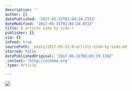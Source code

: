 ```yaml
---
description: ''
author: []
datePublished: '2017-05-31T01:04:24.715Z'
dateModified: '2017-05-31T01:04:24.072Z'
title: 8 artists side by side !
publisher: {}
via: {}
inFeed: true
sourcePath: _posts/2017-05-31-8-artists-side-by-side.md
starred: false
datePublishedOriginal: '2017-05-31T01:03:19.136Z'
_context: 'http://schema.org'
_type: Article

---
```

![](https://imgflo.herokuapp.com/graph/2b2431f8e7ba7b0/64927b96a5310a1a799243a3a47f8c50/croprotate.jpg?cropheight=1675&cropwidth=2662&degrees=0&input=https%3A%2F%2Fthe-grid-user-content.s3-us-west-2.amazonaws.com%2Fb3ca4217-7925-46bd-9b50-2fdf9d7fd091.jpg&x=0&y=39)